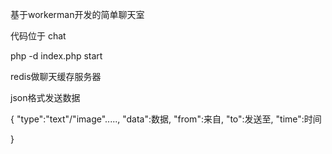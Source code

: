 基于workerman开发的简单聊天室

代码位于 chat

php -d index.php start

redis做聊天缓存服务器

json格式发送数据

{
	"type":"text"/"image".....,
	"data":数据,
	"from":来自,
	"to":发送至,
	"time":时间


}